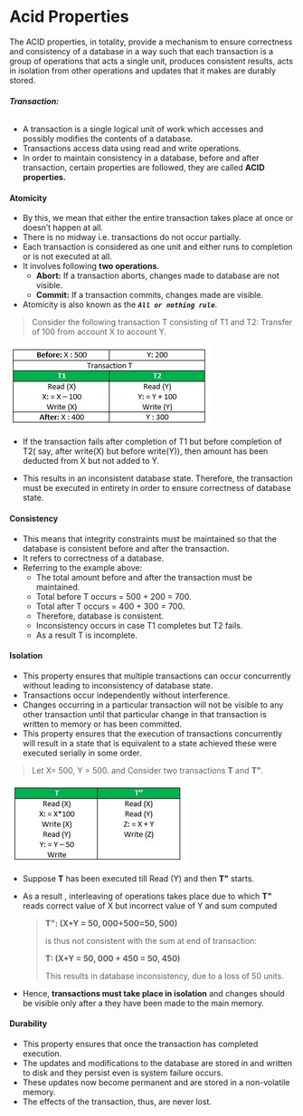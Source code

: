 # Acid Properties

The ACID properties, in totality, provide a mechanism to ensure correctness and consistency of a database in a way such that each transaction is a group of operations that acts a single unit, produces consistent results, acts in isolation from other operations and updates that it makes are durably stored.

###### **Transaction:**

- A transaction is a single logical unit of work which accesses and possibly modifies the contents of a database.
- Transactions access data using read and write operations.
- In order to maintain consistency in a database, before and after transaction, certain properties are followed, they are called **ACID** **properties.**

#### Atomicity

- By this, we mean that either the entire transaction takes place at once or doesn’t happen at all.
- There is no midway i.e. transactions do not occur partially.
- Each transaction is considered as one unit and either runs to completion or is not executed at all.
- It involves following **two operations**. 
    - **Abort:** If a transaction aborts, changes made to database are not visible.
    - **Commit:** If a transaction commits, changes made are visible.
- Atomicity is also known as the ***`All or nothing rule`***.

> Consider the following transaction T consisting of T1 and T2: Transfer of 100 from account X to account Y.

![acid_atomicity](assets/acid_atomicity.jpg)

- If the transaction fails after completion of T1 but before completion of T2( say, after write(X) but before write(Y)), then amount has been deducted from X but not added to Y. 

- This results in an inconsistent database state. Therefore, the transaction must be executed in entirety in order to ensure correctness of database state.

#### Consistency

- This means that integrity constraints must be maintained so that the database is consistent before and after the transaction.
- It refers to correctness of a database.
- Referring to the example above:
    - The total amount before and after the transaction must be maintained.
    - Total before T occurs = 500 + 200 = 700.
    - Total after T occurs = 400 + 300 = 700.
    - Therefore, database is consistent.
    - Inconsistency occurs in case T1 completes but T2 fails.
    - As a result T is incomplete.

#### Isolation

- This property ensures that multiple transactions can occur concurrently without leading to inconsistency of database state.
- Transactions occur independently without interference.
- Changes occurring in a particular transaction will not be visible to any other transaction until that particular change in that transaction is written to memory or has been committed.
- This property ensures that the execution of transactions concurrently will result in a state that is equivalent to a state achieved these were executed serially in some order.

>  Let X= 500, Y = 500.  and Consider two transactions **T** and **T"**.

![acid_isolation](assets/acid_isolation.jpg)

- Suppose **T** has been executed till Read (Y) and then **T"** starts.

- As a result , interleaving of operations takes place due to which **T"** reads correct value of X but incorrect value of Y and sum computed

    > **T": (X+Y = 50, 000+500=50, 500)** 
    >
    > is thus not consistent with the sum at end of transaction:
    >
    > **T: (X+Y = 50, 000 + 450 = 50, 450)**
    >
    > This results in database inconsistency, due to a loss of 50 units. 

- Hence, **transactions must take place in isolation** and changes should be visible only after a they have been made to the main memory.

#### Durability

- This property ensures that once the transaction has completed execution.
- The updates and modifications to the database are stored in and written to disk and they persist even is system failure occurs.
- These updates now become permanent and are stored in a non-volatile memory.
- The effects of the transaction, thus, are never lost.

